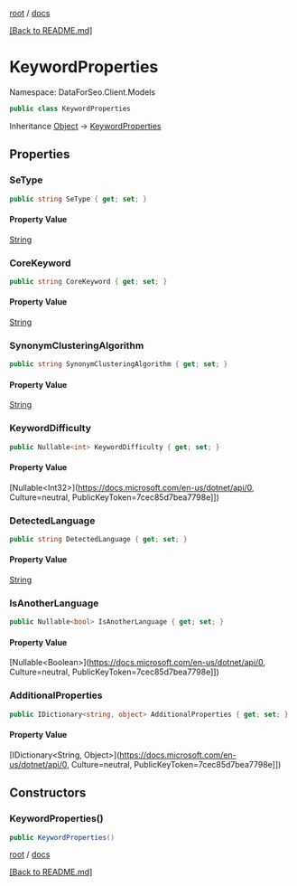 [root](./../ "root") / [docs](./ "docs")

[[Back to README.md]](./../README.md "[Back to README.md]")

# KeywordProperties

Namespace: DataForSeo.Client.Models

```csharp
public class KeywordProperties
```

Inheritance [Object](https://docs.microsoft.com/en-us/dotnet/api/Object) → [KeywordProperties](./KeywordProperties.md)

## Properties

### **SeType**

```csharp
public string SeType { get; set; }
```

#### Property Value

[String](https://docs.microsoft.com/en-us/dotnet/api/String)<br>

### **CoreKeyword**

```csharp
public string CoreKeyword { get; set; }
```

#### Property Value

[String](https://docs.microsoft.com/en-us/dotnet/api/String)<br>

### **SynonymClusteringAlgorithm**

```csharp
public string SynonymClusteringAlgorithm { get; set; }
```

#### Property Value

[String](https://docs.microsoft.com/en-us/dotnet/api/String)<br>

### **KeywordDifficulty**

```csharp
public Nullable<int> KeywordDifficulty { get; set; }
```

#### Property Value

[Nullable&lt;Int32&gt;](https://docs.microsoft.com/en-us/dotnet/api/0, Culture=neutral, PublicKeyToken=7cec85d7bea7798e]])<br>

### **DetectedLanguage**

```csharp
public string DetectedLanguage { get; set; }
```

#### Property Value

[String](https://docs.microsoft.com/en-us/dotnet/api/String)<br>

### **IsAnotherLanguage**

```csharp
public Nullable<bool> IsAnotherLanguage { get; set; }
```

#### Property Value

[Nullable&lt;Boolean&gt;](https://docs.microsoft.com/en-us/dotnet/api/0, Culture=neutral, PublicKeyToken=7cec85d7bea7798e]])<br>

### **AdditionalProperties**

```csharp
public IDictionary<string, object> AdditionalProperties { get; set; }
```

#### Property Value

[IDictionary&lt;String, Object&gt;](https://docs.microsoft.com/en-us/dotnet/api/0, Culture=neutral, PublicKeyToken=7cec85d7bea7798e]])<br>

## Constructors

### **KeywordProperties()**

```csharp
public KeywordProperties()
```

[root](./../ "root") / [docs](./ "docs")

[[Back to README.md]](./../README.md "[Back to README.md]")